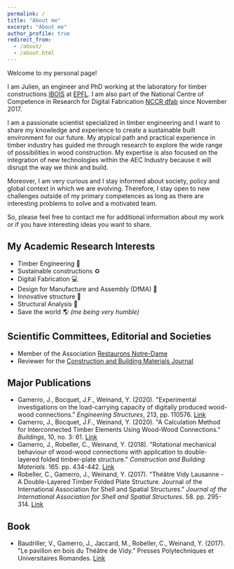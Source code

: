 ```yaml
---
permalink: /
title: "About me"
excerpt: "About me"
author_profile: true
redirect_from:
  - /about/
  - /about.html
---
```


Welcome to my personal page!

I am Julien, an engineer and PhD working at the laboratory for timber constructions [IBOIS](https://ibois.epfl.ch) at [EPFL](https://www.epfl.ch/index.en.html). I am also part of the National Centre of Competence in Research for Digital Fabrication [NCCR dfab](http://www.dfab.ch) since November 2017.

I am a passionate scientist specialized in timber engineering and I want to share my knowledge and experience to create a sustainable built environment for our future. My atypical path and practical experience in timber industry has guided me through research to explore the wide range of possibilities in wood construction. My expertise is also focused on the integration of new technologies within the AEC Industry because it will disrupt the way we think and build.

Moreover, I am very curious and I stay informed about society, policy and global context in which we are evolving. Therefore, I stay open to new challenges outside of my primary competences as long as there are interesting problems to solve and a motivated team.

So, please feel free to contact me for additional information about my work or if you have interesting ideas you want to share.

<!---
[Also available in PDF format here.](http://gamerro.github.io/files/ResumeJulienGamerro.pdf)

My atypical path between theoretical and practical experience in timber industry guided me through research and innovation to obtain my PhD at [EPFL](https://www.epfl.ch/about/overview/) in the Civil and Environmental Engineering program. I am also part of the National Centre of Competence in Research for Digital Fabrication [NCCR dfab](http://www.dfab.ch) since November 2017.

I want to use my scientific rigor and curiosity to take research from the lab to the market and help researchers ensure that their discoveries have a greater impact on society. My primary expertise is focused on the integration of new technologies within the AEC Industry and timber engineering but I am very eager to take on new professional challenges outside of my core competencies as long as there are interesting challenges and a motivated team.
-->

My Academic Research Interests
------
* Timber Engineering 🌲
* Sustainable constructions ♻
* Digital Fabrication 💻
* Design for Manufacture and Assembly (DfMA) 🔨
* Innovative structure 🗼
* Structural Analysis 🔬
* Save the world 🌎 *(me being very humble)*


Scientific Committees, Editorial and Societies
------
* Member of the Association [Restaurons Notre-Dame](https://www.restorenotredame.paris)
* Reviewer for the [Construction and Building Materials Journal](https://www.journals.elsevier.com/construction-and-building-materials)


Major Publications
------
* Gamerro, J., Bocquet, J.F., Weinand, Y. (2020). "Experimental investigations on the load-carrying capacity of digitally produced wood-wood connections." *Engineering Structures*, 213, pp. 110576. [Link](https://gamerro.github.io/publication/ESconnections2020)
* Gamerro, J., Bocquet, J.F., Weinand, Y. (2020). "A Calculation Method for Interconnected Timber Elements Using Wood-Wood Connections." *Buildings*, 10, no. 3: 61. [Link](https://gamerro.github.io/publication/BuildingsCalculation)
* Gamerro, J., Robeller, C., Weinand, Y. (2018). "Rotational mechanical behaviour of wood-wood connections with application to double-layered folded timber-plate structure." *Construction and Building Materials*. 165. pp. 434-442. [Link](https://gamerro.github.io/publication/VidyRotational)
* Robeller, C., Gamerro, J., Weinand, Y. (2017). "Théâtre Vidy Lausanne - A Double-Layered Timber Folded Plate Structure. Journal of the International Association for Shell and Spatial Structures." *Journal of the International Association for Shell and Spatial Structures*. 58. pp. 295-314. [Link](https://gamerro.github.io/publication/VidyIASS)

Book
------
*  Baudriller, V., Gamerro, J., Jaccard, M., Robeller, C., Weinand, Y. (2017). "Le pavillon en bois du Théâtre de Vidy." Presses Polytechniques et Universitaires Romandes. [Link](https://gamerro.github.io/publication/VidyBook)
